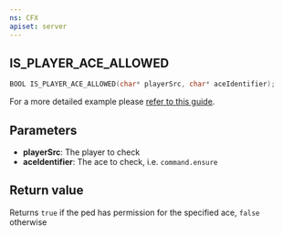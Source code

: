 ```yaml
---
ns: CFX
apiset: server
---
```

## IS_PLAYER_ACE_ALLOWED

```c
BOOL IS_PLAYER_ACE_ALLOWED(char* playerSrc, char* aceIdentifier);
```

For a more detailed example please [refer to this guide](https://forum.cfx.re/t/basic-aces-principals-overview-guide/90917).

## Parameters
* **playerSrc**: The player to check
* **aceIdentifier**: The ace to check, i.e. `command.ensure`

## Return value
Returns `true` if the ped has permission for the specified ace, `false` otherwise

